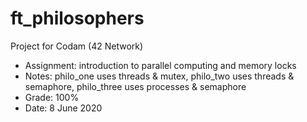 # ft_philosophers

Project for Codam (42 Network)

- Assignment: introduction to parallel computing and memory locks
- Notes: philo_one uses threads & mutex, philo_two uses threads & semaphore, philo_three uses processes & semaphore
- Grade: 100%
- Date: 8 June 2020
